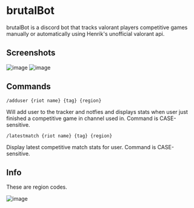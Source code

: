 # brutalBot
brutalBot is a discord bot that tracks valorant players competitive games manually or automatically using Henrik's unofficial valorant api.

## Screenshots
![image](https://github.com/user-attachments/assets/ff13f157-af5a-46d2-b82d-e98ebae0e421)
![image](https://github.com/user-attachments/assets/8e77fc00-9945-4336-97e6-21b791064128)

## Commands
```
/adduser {riot name} {tag} {region}
```
Will add user to the tracker and notfies and displays stats when user just finished a competitive game in channel used in. Command is CASE-sensitive.
```
/latestmatch {riot name} {tag} {region}
```
Display latest competitive match stats for user. Command is CASE-sensitive. 

## Info
These are region codes. 

![image](https://github.com/user-attachments/assets/91e01de2-1c95-426c-8a40-ac1f0313cd52)










